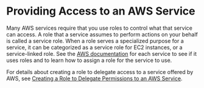 # Providing Access to an AWS Service<a name="id_roles_common-scenarios_services"></a>

Many AWS services require that you use roles to control what that service can access\. A role that a service assumes to perform actions on your behalf is called a service role\. When a role serves a specialized purpose for a service, it can be categorized as a service role for EC2 instances, or a service\-linked role\. See the [AWS documentation](http://alpha-docs-aws.amazon.com/) for each service to see if it uses roles and to learn how to assign a role for the service to use\.

For details about creating a role to delegate access to a service offered by AWS, see [Creating a Role to Delegate Permissions to an AWS Service](id_roles_create_for-service.md)\.